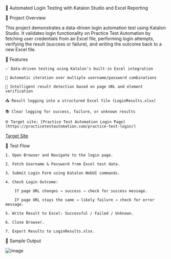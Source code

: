 🔐 Automated Login Testing with Katalon Studio and Excel Reporting

📄 Project Overview

This project demonstrates a data-driven login automation test using Katalon Studio. It validates login functionality on Practice Test Automation by fetching user credentials from an Excel file, performing login attempts, verifying the result (success or failure), and writing the outcome back to a new Excel file.

🚀 Features

    ✅ Data-driven testing using Katalon’s built-in Excel integration

    🔁 Automatic iteration over multiple username/password combinations

    🧠 Intelligent result detection based on page URL and element verification

    📤 Result logging into a structured Excel file (LoginResults.xlsx)

    📚 Clear logging for success, failure, or unknown results

    🌐 Target site: [Practice Test Automation Login Page](https://practicetestautomation.com/practice-test-login/)

[Target Site](https://practicetestautomation.com/practice-test-login/)

🧪 Test Flow

    1. Open Browser and Navigate to the login page.

    2. Fetch Username & Password from Excel test data.

    3. Submit Login Form using Katalon WebUI commands.

    4. Check Login Outcome:

        If page URL changes → success → check for success message.

        If page URL stays the same → likely failure → check for error message.

    5. Write Result to Excel: Successful / Failed / Unknown.

    6. Close Browser.

    7. Export Results to LoginResults.xlsx.
   
📸 Sample Output

![image](https://github.com/user-attachments/assets/b91ff513-fc47-4805-9127-51291dbe5168)


